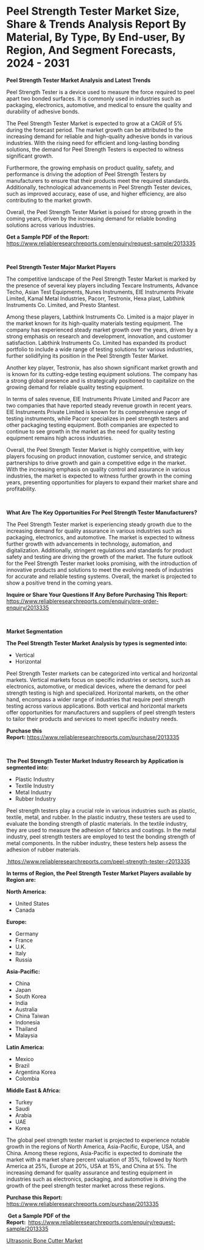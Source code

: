 <p><h1>Peel Strength Tester Market Size, Share & Trends Analysis Report By Material, By Type, By End-user, By Region, And Segment Forecasts, 2024 - 2031</h1></p><p><strong>Peel Strength Tester Market Analysis and Latest Trends</strong></p>
<p><p>Peel Strength Tester is a device used to measure the force required to peel apart two bonded surfaces. It is commonly used in industries such as packaging, electronics, automotive, and medical to ensure the quality and durability of adhesive bonds.</p><p>The Peel Strength Tester Market is expected to grow at a CAGR of 5% during the forecast period. The market growth can be attributed to the increasing demand for reliable and high-quality adhesive bonds in various industries. With the rising need for efficient and long-lasting bonding solutions, the demand for Peel Strength Testers is expected to witness significant growth.</p><p>Furthermore, the growing emphasis on product quality, safety, and performance is driving the adoption of Peel Strength Testers by manufacturers to ensure that their products meet the required standards. Additionally, technological advancements in Peel Strength Tester devices, such as improved accuracy, ease of use, and higher efficiency, are also contributing to the market growth.</p><p>Overall, the Peel Strength Tester Market is poised for strong growth in the coming years, driven by the increasing demand for reliable bonding solutions across various industries.</p></p>
<p><strong>Get a Sample PDF of the Report:&nbsp;</strong> <a href="https://www.reliableresearchreports.com/enquiry/request-sample/2013335">https://www.reliableresearchreports.com/enquiry/request-sample/2013335</a></p>
<p>&nbsp;</p>
<p><strong>Peel Strength Tester Major Market Players</strong></p>
<p><p>The competitive landscape of the Peel Strength Tester Market is marked by the presence of several key players including Texcare Instruments, Advance Techo, Asian Test Equipments, Nunes Instruments, EIE Instruments Private Limited, Kamal Metal Industries, Pacorr, Testronix, Hexa plast, Labthink Instruments Co. Limited, and Presto Stantest.</p><p>Among these players, Labthink Instruments Co. Limited is a major player in the market known for its high-quality materials testing equipment. The company has experienced steady market growth over the years, driven by a strong emphasis on research and development, innovation, and customer satisfaction. Labthink Instruments Co. Limited has expanded its product portfolio to include a wide range of testing solutions for various industries, further solidifying its position in the Peel Strength Tester Market.</p><p>Another key player, Testronix, has also shown significant market growth and is known for its cutting-edge testing equipment solutions. The company has a strong global presence and is strategically positioned to capitalize on the growing demand for reliable quality testing equipment.</p><p>In terms of sales revenue, EIE Instruments Private Limited and Pacorr are two companies that have reported steady revenue growth in recent years. EIE Instruments Private Limited is known for its comprehensive range of testing instruments, while Pacorr specializes in peel strength testers and other packaging testing equipment. Both companies are expected to continue to see growth in the market as the need for quality testing equipment remains high across industries.</p><p>Overall, the Peel Strength Tester Market is highly competitive, with key players focusing on product innovation, customer service, and strategic partnerships to drive growth and gain a competitive edge in the market. With the increasing emphasis on quality control and assurance in various industries, the market is expected to witness further growth in the coming years, presenting opportunities for players to expand their market share and profitability.</p></p>
<p>&nbsp;</p>
<p><strong>What Are The Key Opportunities For Peel Strength Tester Manufacturers?</strong></p>
<p><p>The Peel Strength Tester market is experiencing steady growth due to the increasing demand for quality assurance in various industries such as packaging, electronics, and automotive. The market is expected to witness further growth with advancements in technology, automation, and digitalization. Additionally, stringent regulations and standards for product safety and testing are driving the growth of the market. The future outlook for the Peel Strength Tester market looks promising, with the introduction of innovative products and solutions to meet the evolving needs of industries for accurate and reliable testing systems. Overall, the market is projected to show a positive trend in the coming years.</p></p>
<p><strong>Inquire or Share Your Questions If Any Before Purchasing This Report:</strong> <a href="https://www.reliableresearchreports.com/enquiry/pre-order-enquiry/2013335">https://www.reliableresearchreports.com/enquiry/pre-order-enquiry/2013335</a></p>
<p>&nbsp;</p>
<p><strong>Market Segmentation</strong></p>
<p><strong>The Peel Strength Tester Market Analysis by types is segmented into:</strong></p>
<p><ul><li>Vertical</li><li>Horizontal</li></ul></p>
<p><p>Peel Strength Tester markets can be categorized into vertical and horizontal markets. Vertical markets focus on specific industries or sectors, such as electronics, automotive, or medical devices, where the demand for peel strength testing is high and specialized. Horizontal markets, on the other hand, encompass a wider range of industries that require peel strength testing across various applications. Both vertical and horizontal markets offer opportunities for manufacturers and suppliers of peel strength testers to tailor their products and services to meet specific industry needs.</p></p>
<p><strong>Purchase this Report:&nbsp;</strong><a href="https://www.reliableresearchreports.com/purchase/2013335">https://www.reliableresearchreports.com/purchase/2013335</a></p>
<p>&nbsp;</p>
<p><strong>The Peel Strength Tester Market Industry Research by Application is segmented into:</strong></p>
<p><ul><li>Plastic Industry</li><li>Textile Industry</li><li>Metal Industry</li><li>Rubber Industry</li></ul></p>
<p><p>Peel strength testers play a crucial role in various industries such as plastic, textile, metal, and rubber. In the plastic industry, these testers are used to evaluate the bonding strength of plastic materials. In the textile industry, they are used to measure the adhesion of fabrics and coatings. In the metal industry, peel strength testers are employed to test the bonding strength of metal components. In the rubber industry, these testers help assess the adhesion of rubber materials.</p></p>
<p><a href="https://www.reliableresearchreports.com/peel-strength-tester-r2013335">&nbsp;https://www.reliableresearchreports.com/peel-strength-tester-r2013335</a></p>
<p><strong>In terms of Region, the Peel Strength Tester Market Players available by Region are:</strong></p>
<p>
    <p> <strong> North America: </strong>
        <ul>
            <li>United States</li>
            <li>Canada</li>
        </ul>
        </p> 
    <p> <strong> Europe: </strong>
        <ul>
            <li>Germany</li>
            <li>France</li>
            <li>U.K.</li>
            <li>Italy</li>
            <li>Russia</li>
        </ul>
        </p> 
    <p> <strong> Asia-Pacific: </strong>
        <ul>
            <li>China</li>
            <li>Japan</li>
            <li>South Korea</li>
            <li>India</li>
            <li>Australia</li>
            <li>China Taiwan</li>
            <li>Indonesia</li>
            <li>Thailand</li>
            <li>Malaysia</li>
        </ul>
        </p> 
    <p> <strong> Latin America: </strong>
        <ul>
            <li>Mexico</li>
            <li>Brazil</li>
            <li>Argentina Korea</li>
            <li>Colombia</li>
        </ul>
        </p> 
    <p> <strong> Middle East & Africa: </strong>
        <ul>
            <li>Turkey</li>
            <li>Saudi</li>
            <li>Arabia</li>
            <li>UAE</li>
            <li>Korea</li>
        </ul>
    </p>
    </p>
<p><p>The global peel strength tester market is projected to experience notable growth in the regions of North America, Asia-Pacific, Europe, USA, and China. Among these regions, Asia-Pacific is expected to dominate the market with a market share percent valuation of 35%, followed by North America at 25%, Europe at 20%, USA at 15%, and China at 5%. The increasing demand for quality assurance and testing equipment in industries such as electronics, packaging, and automotive is driving the growth of the peel strength tester market across these regions.</p></p>
<p><strong>Purchase this Report: </strong><a href="https://www.reliableresearchreports.com/purchase/2013335">https://www.reliableresearchreports.com/purchase/2013335</a></p>
<p>&nbsp;<strong>Get a Sample PDF of the Report:&nbsp;&nbsp;</strong><a href="https://www.reliableresearchreports.com/enquiry/request-sample/2013335">https://www.reliableresearchreports.com/enquiry/request-sample/2013335</a></p>
<p><strong></strong></p>
<p><p><a href="https://silk-columnist-571.notion.site/Ultrasonic-Bone-Cutter-Market-Analysis-Its-CAGR-Market-Segmentation-and-Global-Industry-Overview-ad5fb77b12384cdcac44b1e23420df35">Ultrasonic Bone Cutter Market</a></p></p>